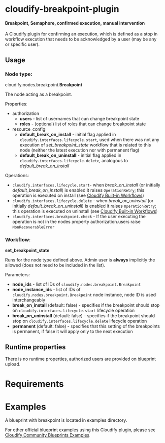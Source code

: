 # cloudify-breakpoint-plugin
#### Breakpoint, Semaphore, confirmed execution, manual intervention

A Cloudify plugin for confirming an execution, which is defined as a stop in workflow execution that needs to be acknowledged by a user (may be any or specific user).

## Usage

### Node type:

cloudify.nodes.breakpoint.**Breakpoint**

The node acting as a breakpoint. 

Properties:
- authorization
    - **users** - list of usernames that can change breakpoint state
    - **roles** - (optional) list of roles that can change breakpoint state
- resource_config
    - **default_break_on_install** - initial flag applied in `cloudify.interfaces.lifecycle.start`, used when there was not any execution of _set_breakpoint_state_ workflow that is related to this node (neither the latest execution nor with permanent flag)
    - **default_break_on_uninstall** - initial flag applied in `cloudify.interfaces.lifecycle.delete`, analogous to _default_break_on_install_

Operations:
- `cloudify.interfaces.lifecycle.start`- when _break_on_install_ (or initially _default_break_on_install_) is enabled it raises `OperationRetry`; this operation is executed on install (see [Cloudify Built-in Workflows](https://docs.cloudify.co/latest/working_with/workflows/built-in-workflows/))
- `cloudify.interfaces.lifecycle.delete` - when _break_on_uninstall_ (or initially _default_break_on_uninstall_) is enabled it raises `OperationRetry`; this operation is executed on uninstall (see [Cloudify Built-in Workflows](https://docs.cloudify.co/latest/working_with/workflows/built-in-workflows/))
- `cloudify.interfaces.breakpoint.check` - If the user executing the operation is not in the nodes property authorization.users raise `NonRecoverableError`

### Workflow:

**set_breakpoint_state** 

Runs for the node type defined above. Admin user is **always** implicitly the allowed (does not need to be included in the list).

Parameters:

- **node_ids** - list of IDs of `cloudify.nodes.breakpoint.Breakpoint`
- **node_instance_ids** - list of IDs of `cloudify.nodes.breakpoint.Breakpoint` node instance, node ID is used interchangeably
- **break_on_install**  (default: false) - specifies if the breakpoint should stop on `cloudify.interfaces.lifecycle.start` lifecycle operation
- **break_on_uninstall** (default: false) - specifies if the breakpoint should stop on `cloudify.interfaces.lifecycle.delete` lifecycle operation
- **permanent** (default: false) - specifies that this setting of the breakpoints is permanent, if false it will apply only to the next execution


## Runtime properties
There is no runtime properties, authorized users are provided on blueprint upload.

# Requirements

# Examples
A blueprint with breakpoint is located in examples directory.

For other official blueprint examples using this Cloudify plugin, please see [Cloudify Community Blueprints Examples](https://github.com/cloudify-community/blueprint-examples/).
